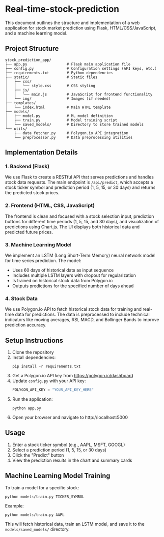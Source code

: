 # Real-time-stock-prediction

This document outlines the structure and implementation of a web application for stock market prediction using Flask, HTML/CSS/JavaScript, and a machine learning model.

## Project Structure

```
stock_prediction_app/
├── app.py                  # Flask main application file
├── config.py               # Configuration settings (API keys, etc.)
├── requirements.txt        # Python dependencies
├── static/                 # Static files
│   ├── css/
│   │   └── style.css       # CSS styling
│   ├── js/
│   │   └── main.js         # JavaScript for frontend functionality
│   └── img/                # Images (if needed)
├── templates/
│   └── index.html          # Main HTML template
├── models/
│   ├── model.py            # ML model definition
│   ├── train.py            # Model training script
│   └── saved_models/       # Directory to store trained models
└── utils/
    ├── data_fetcher.py     # Polygon.io API integration
    └── preprocessor.py     # Data preprocessing utilities
```

## Implementation Details

### 1. Backend (Flask)

We use Flask to create a RESTful API that serves predictions and handles stock data requests. The main endpoint is `/api/predict`, which accepts a stock ticker symbol and prediction period (1, 5, 15, or 30 days) and returns the predicted stock prices.

### 2. Frontend (HTML, CSS, JavaScript)

The frontend is clean and focused with a stock selection input, prediction buttons for different time periods (1, 5, 15, and 30 days), and visualization of predictions using Chart.js. The UI displays both historical data and predicted future prices.

### 3. Machine Learning Model

We implement an LSTM (Long Short-Term Memory) neural network model for time series prediction. The model:
- Uses 60 days of historical data as input sequence
- Includes multiple LSTM layers with dropout for regularization
- Is trained on historical stock data from Polygon.io
- Outputs predictions for the specified number of days ahead

### 4. Stock Data

We use Polygon.io API to fetch historical stock data for training and real-time data for predictions. The data is preprocessed to include technical indicators like moving averages, RSI, MACD, and Bollinger Bands to improve prediction accuracy.

## Setup Instructions

1. Clone the repository
2. Install dependencies:
   ```
   pip install -r requirements.txt
   ```
3. Get a Polygon.io API key from https://polygon.io/dashboard
4. Update `config.py` with your API key:
   ```python
   POLYGON_API_KEY = "YOUR_API_KEY_HERE"
   ```
5. Run the application:
   ```
   python app.py
   ```
6. Open your browser and navigate to http://localhost:5000

## Usage

1. Enter a stock ticker symbol (e.g., AAPL, MSFT, GOOGL)
2. Select a prediction period (1, 5, 15, or 30 days)
3. Click the "Predict" button
4. View the prediction results in the chart and summary cards

## Machine Learning Model Training

To train a model for a specific stock:

```
python models/train.py TICKER_SYMBOL
```

Example:
```
python models/train.py AAPL
```

This will fetch historical data, train an LSTM model, and save it to the `models/saved_models/` directory.

